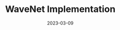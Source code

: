 ---
layout: page
title: "WaveNet Implementation"
description: "An implementation of an unconditioned wavenet architecture."
date: 2023-03-09
redirect: "https://github.com/ahadjawaid/wavenet"
img: "assets/img/wavenet.png"
---